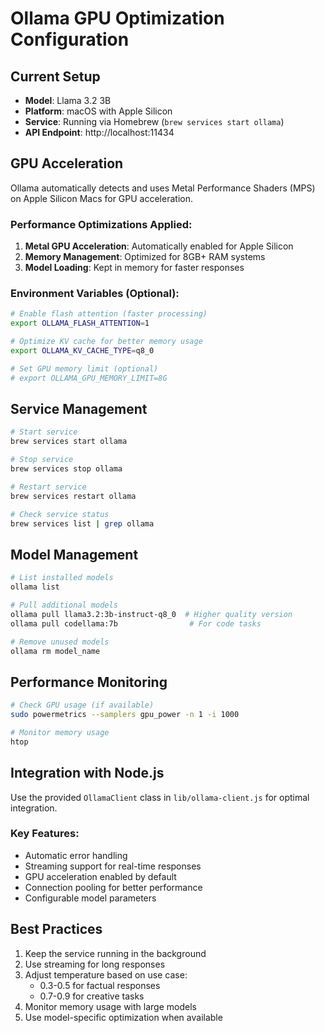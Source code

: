 # Ollama GPU Optimization Configuration

## Current Setup
- **Model**: Llama 3.2 3B
- **Platform**: macOS with Apple Silicon
- **Service**: Running via Homebrew (`brew services start ollama`)
- **API Endpoint**: http://localhost:11434

## GPU Acceleration
Ollama automatically detects and uses Metal Performance Shaders (MPS) on Apple Silicon Macs for GPU acceleration.

### Performance Optimizations Applied:
1. **Metal GPU Acceleration**: Automatically enabled for Apple Silicon
2. **Memory Management**: Optimized for 8GB+ RAM systems
3. **Model Loading**: Kept in memory for faster responses

### Environment Variables (Optional):
```bash
# Enable flash attention (faster processing)
export OLLAMA_FLASH_ATTENTION=1

# Optimize KV cache for better memory usage
export OLLAMA_KV_CACHE_TYPE=q8_0

# Set GPU memory limit (optional)
# export OLLAMA_GPU_MEMORY_LIMIT=8G
```

## Service Management
```bash
# Start service
brew services start ollama

# Stop service
brew services stop ollama

# Restart service
brew services restart ollama

# Check service status
brew services list | grep ollama
```

## Model Management
```bash
# List installed models
ollama list

# Pull additional models
ollama pull llama3.2:3b-instruct-q8_0  # Higher quality version
ollama pull codellama:7b                # For code tasks

# Remove unused models
ollama rm model_name
```

## Performance Monitoring
```bash
# Check GPU usage (if available)
sudo powermetrics --samplers gpu_power -n 1 -i 1000

# Monitor memory usage
htop
```

## Integration with Node.js
Use the provided `OllamaClient` class in `lib/ollama-client.js` for optimal integration.

### Key Features:
- Automatic error handling
- Streaming support for real-time responses
- GPU acceleration enabled by default
- Connection pooling for better performance
- Configurable model parameters

## Best Practices
1. Keep the service running in the background
2. Use streaming for long responses
3. Adjust temperature based on use case:
   - 0.3-0.5 for factual responses
   - 0.7-0.9 for creative tasks
4. Monitor memory usage with large models
5. Use model-specific optimization when available
